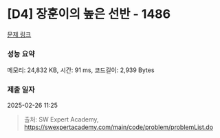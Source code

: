 # [D4] 장훈이의 높은 선반 - 1486 

[문제 링크](https://swexpertacademy.com/main/code/problem/problemDetail.do?contestProbId=AV2b7Yf6ABcBBASw) 

### 성능 요약

메모리: 24,832 KB, 시간: 91 ms, 코드길이: 2,939 Bytes

### 제출 일자

2025-02-26 11:25



> 출처: SW Expert Academy, https://swexpertacademy.com/main/code/problem/problemList.do
